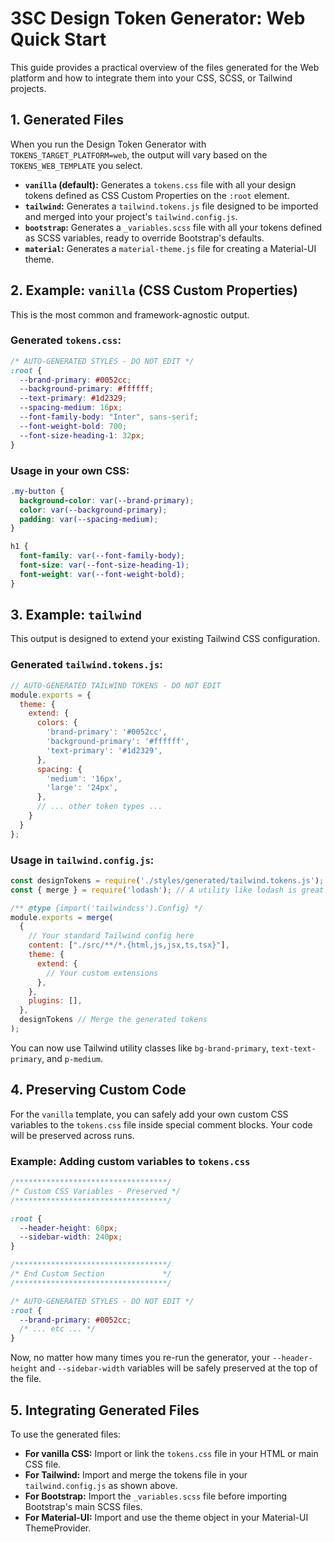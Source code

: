 ﻿# 3SC Design Token Generator: Web Quick Start

This guide provides a practical overview of the files generated for the Web platform and how to integrate them into your CSS, SCSS, or Tailwind projects.

## 1. Generated Files

When you run the Design Token Generator with `TOKENS_TARGET_PLATFORM=web`, the output will vary based on the `TOKENS_WEB_TEMPLATE` you select.

- **`vanilla` (default):** Generates a `tokens.css` file with all your design tokens defined as CSS Custom Properties on the `:root` element.
- **`tailwind`:** Generates a `tailwind.tokens.js` file designed to be imported and merged into your project's `tailwind.config.js`.
- **`bootstrap`:** Generates a `_variables.scss` file with all your tokens defined as SCSS variables, ready to override Bootstrap's defaults.
- **`material`:** Generates a `material-theme.js` file for creating a Material-UI theme.

## 2. Example: `vanilla` (CSS Custom Properties)

This is the most common and framework-agnostic output.

### Generated `tokens.css`:

```css
/* AUTO-GENERATED STYLES - DO NOT EDIT */
:root {
  --brand-primary: #0052cc;
  --background-primary: #ffffff;
  --text-primary: #1d2329;
  --spacing-medium: 16px;
  --font-family-body: "Inter", sans-serif;
  --font-weight-bold: 700;
  --font-size-heading-1: 32px;
}
```

### Usage in your own CSS:

```css
.my-button {
  background-color: var(--brand-primary);
  color: var(--background-primary);
  padding: var(--spacing-medium);
}

h1 {
  font-family: var(--font-family-body);
  font-size: var(--font-size-heading-1);
  font-weight: var(--font-weight-bold);
}
```

## 3. Example: `tailwind`

This output is designed to extend your existing Tailwind CSS configuration.

### Generated `tailwind.tokens.js`:

```javascript
// AUTO-GENERATED TAILWIND TOKENS - DO NOT EDIT
module.exports = {
  theme: {
    extend: {
      colors: {
        'brand-primary': '#0052cc',
        'background-primary': '#ffffff',
        'text-primary': '#1d2329',
      },
      spacing: {
        'medium': '16px',
        'large': '24px',
      },
      // ... other token types ...
    }
  }
};
```

### Usage in `tailwind.config.js`:

```javascript
const designTokens = require('./styles/generated/tailwind.tokens.js');
const { merge } = require('lodash'); // A utility like lodash is great for merging

/** @type {import('tailwindcss').Config} */
module.exports = merge(
  {
    // Your standard Tailwind config here
    content: ["./src/**/*.{html,js,jsx,ts,tsx}"],
    theme: {
      extend: {
        // Your custom extensions
      },
    },
    plugins: [],
  },
  designTokens // Merge the generated tokens
);
```

You can now use Tailwind utility classes like `bg-brand-primary`, `text-text-primary`, and `p-medium`.

## 4. Preserving Custom Code

For the `vanilla` template, you can safely add your own custom CSS variables to the `tokens.css` file inside special comment blocks. Your code will be preserved across runs.

### Example: Adding custom variables to `tokens.css`

```css
/**********************************/
/* Custom CSS Variables - Preserved */
/**********************************/

:root {
  --header-height: 60px;
  --sidebar-width: 240px;
}

/**********************************/
/* End Custom Section             */
/**********************************/

/* AUTO-GENERATED STYLES - DO NOT EDIT */
:root {
  --brand-primary: #0052cc;
  /* ... etc ... */
}
```

Now, no matter how many times you re-run the generator, your `--header-height` and `--sidebar-width` variables will be safely preserved at the top of the file.

## 5. Integrating Generated Files

To use the generated files:

- **For vanilla CSS:** Import or link the `tokens.css` file in your HTML or main CSS file.
- **For Tailwind:** Import and merge the tokens file in your `tailwind.config.js` as shown above.
- **For Bootstrap:** Import the `_variables.scss` file before importing Bootstrap's main SCSS files.
- **For Material-UI:** Import and use the theme object in your Material-UI ThemeProvider.